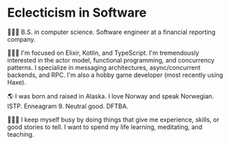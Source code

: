 # Eclecticism in Software

👨🏻‍💼 B.S. in computer science. Software engineer at a financial reporting company.

👨🏻‍💻 I'm focused on Elixir, Kotlin, and TypeScript. I'm tremendously interested in the actor model, functional programming, and concurrency patterns. I specialize in messaging architectures, async/concurrent backends, and RPC. I'm also a hobby game developer (most recently using Haxe).

🌎 I was born and raised in Alaska. I love Norway and speak Norwegian. ISTP. Enneagram 9. Neutral good. DFTBA.

🧘🏻‍♂️ I keep myself busy by doing things that give me experience, skills, or good stories to tell. I want to spend my life learning, meditating, and teaching.
